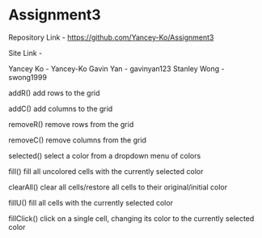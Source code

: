 # Assignment3
Repository Link - https://github.com/Yancey-Ko/Assignment3

Site Link - 

Yancey Ko - Yancey-Ko
Gavin Yan - gavinyan123
Stanley Wong - swong1999

addR() add rows to the grid

addC() add columns to the grid

removeR() remove rows from the grid

removeC() remove columns from the grid

selected() select a color from a dropdown menu of colors

fill() fill all uncolored cells with the currently selected color

clearAll() clear all cells/restore all cells to their original/initial color

fillU() fill all cells with the currently selected color

fillClick() click on a single cell, changing its color to the currently selected color
